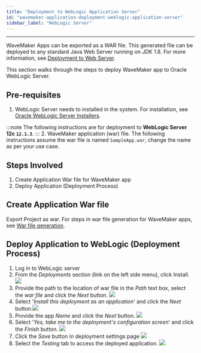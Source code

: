 ```yaml
---
title: "Deployment to WebLogic Application Server"
id: "wavemaker-application-deployment-weblogic-application-server"
sidebar_label: "WebLogic Server"
---
```

---

WaveMaker Apps can be exported as a WAR file. This generated file can be deployed to any standard Java Web Server running on JDK 1.8. For more information, see [Deployment to Web Server](/learn/app-development/deployment/deployment-web-server/).

This section walks through the steps to deploy WaveMaker app to Oracle WebLogic Server.

## Pre-requisites

1. WebLogic Server needs to installed in the system. For installation, see [Oracle WebLogic Server Installers](http://www.oracle.com/technetwork/middleware/weblogic/downloads/wls-main-097127.html). 

:::note
The following instructions are for deployment to **WebLogic Server 12c `12.1.3`**.
:::
2. WaveMaker application (war) file. The following instructions assume the war file is named `SampleApp.war`, change the name as per your use case.

## Steps Involved

1. Create Application War file for WaveMaker app
2. Deploy Application (Deployment Process)

## Create Application War file

Export Project as war. For steps in war file generation for WaveMaker apps, see [War file generation](/learn/app-development/deployment/deployment-web-server/#generate-a-war-file).

## Deploy Application to WebLogic (Deployment Process)

1. Log in to WebLogic server
2. From the _Deployments_ section (link on the left side menu), click Install.
[![](/learn/assets/weblogic2.png)](/learn/assets/weblogic2.png)
3. Provide the path to the location of war file in the _Path_ text box, select the _war file_ and click the _Next_ button.
[![](/learn/assets/weblogic3.png)](/learn/assets/weblogic3.png)
4. Select '_Install this deployment as an application_' and click the _Next_ button.[![](/learn/assets/weblogic4.png)](/learn/assets/weblogic4.png)
5. Provide the app _Name_ and click the _Next_ button.
[![](/learn/assets/weblogic5.png)](/learn/assets/weblogic5.png)
6. Select '_Yes, take me to the deployment's configuration screen_' and click the _Finish_ button.
[![](/learn/assets/weblogic6.png)](/learn/assets/weblogic6.png)
7. Click the _Save_ button in deployment settings page 
[![](/learn/assets/weblogic7.png)](/learn/assets/weblogic7.png)
8. Select the _Testing_ tab to access the deployed application.
[![](/learn/assets/weblogic8.png)](/learn/assets/weblogic8.png)



